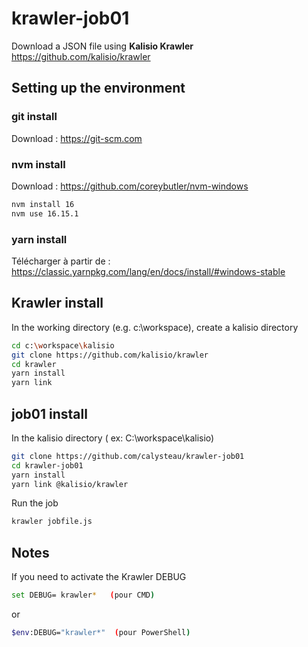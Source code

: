 # krawler-job01

Download a JSON file using __Kalisio Krawler__ https://github.com/kalisio/krawler

## Setting up the environment

### git install
Download : https://git-scm.com

### nvm install
Download : https://github.com/coreybutler/nvm-windows

```bash
nvm install 16
nvm use 16.15.1
```

### yarn install
Télécharger à partir de : https://classic.yarnpkg.com/lang/en/docs/install/#windows-stable

## Krawler install
In the working directory (e.g. c:\workspace), create a kalisio directory

```bash
cd c:\workspace\kalisio
git clone https://github.com/kalisio/krawler
cd krawler
yarn install
yarn link
```

## job01 install
In the kalisio directory ( ex: C:\workspace\kalisio)

```bash
git clone https://github.com/calysteau/krawler-job01
cd krawler-job01
yarn install
yarn link @kalisio/krawler
```

Run the job
```bash
krawler jobfile.js
```

## Notes

If you need to activate the Krawler DEBUG

```bash
set DEBUG= krawler*   (pour CMD)
```
or 
```bash
$env:DEBUG="krawler*"  (pour PowerShell)
```
